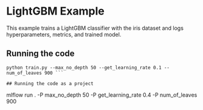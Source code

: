 # LightGBM Example

This example trains a LightGBM classifier with the iris dataset and logs hyperparameters, metrics, and trained model.

## Running the code

```
python train.py --max_no_depth 50 --get_learning_rate 0.1 --num_of_leaves 900 ```

## Running the code as a project

```
mlflow run . -P max_no_depth 50  -P get_learning_rate 0.4 -P num_of_leaves 900
```







